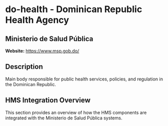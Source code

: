 # do-health - Dominican Republic Health Agency

## Ministerio de Salud Pública

**Website:** https://www.msp.gob.do/

## Description

Main body responsible for public health services, policies, and regulation in the Dominican Republic.

## HMS Integration Overview

This section provides an overview of how the HMS components are integrated with the Ministerio de Salud Pública systems.
